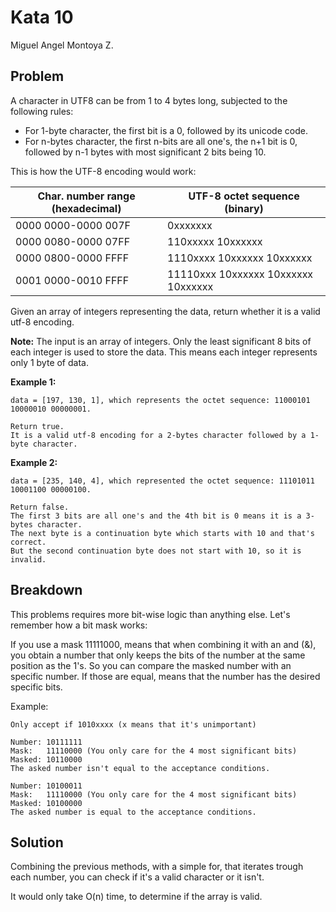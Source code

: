 # Kata 10

Miguel Angel Montoya Z.

## Problem

A character in UTF8 can be from 1 to 4 bytes long, subjected to the following rules:

- For 1-byte character, the first bit is a 0, followed by its unicode code.
- For n-bytes character, the first n-bits are all one's, the n+1 bit is 0, followed by n-1 bytes with most significant 2 bits being 10.

This is how the UTF-8 encoding would work:

| Char. number range (hexadecimal) | UTF-8 octet sequence (binary) |
|---------------------|--------------------------------------------|
| 0000 0000-0000 007F | 0xxxxxxx                                   |
| 0000 0080-0000 07FF | 110xxxxx 10xxxxxx                          |
| 0000 0800-0000 FFFF | 1110xxxx 10xxxxxx 10xxxxxx                 |
| 0001 0000-0010 FFFF | 11110xxx 10xxxxxx 10xxxxxx 10xxxxxx        |

Given an array of integers representing the data, return whether it is a valid utf-8 encoding.

**Note:**
The input is an array of integers. Only the least significant 8 bits of each integer is used to store the data. This means each integer represents only 1 byte of data.

**Example 1:**

```text
data = [197, 130, 1], which represents the octet sequence: 11000101 10000010 00000001.

Return true.
It is a valid utf-8 encoding for a 2-bytes character followed by a 1-byte character.
```

**Example 2:**

```text
data = [235, 140, 4], which represented the octet sequence: 11101011 10001100 00000100.

Return false.
The first 3 bits are all one's and the 4th bit is 0 means it is a 3-bytes character.
The next byte is a continuation byte which starts with 10 and that's correct.
But the second continuation byte does not start with 10, so it is invalid.
```

## Breakdown

This problems requires more bit-wise logic than anything else. Let's remember how a bit mask works:

If you use a mask 11111000, means that when combining it with an and (&), you obtain a number that only keeps the bits of the number at the same position as the 1's. So you can compare the masked number with an specific number. If those are equal, means that the number has the desired specific bits.

Example:

```text
Only accept if 1010xxxx (x means that it's unimportant)

Number: 10111111
Mask:   11110000 (You only care for the 4 most significant bits)
Masked: 10110000
The asked number isn't equal to the acceptance conditions.

Number: 10100011
Mask:   11110000 (You only care for the 4 most significant bits)
Masked: 10100000
The asked number is equal to the acceptance conditions.
```

## Solution

Combining the previous methods, with a simple for, that iterates trough each number, you can check if it's a valid character or it isn't.

It would only take O(n) time, to determine if the array is valid.